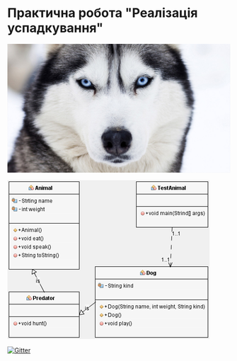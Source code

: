 # Практична робота "Реалізація успадкування"

![](https://github.com/ppc-ntu-khpi/34-inheritance-20sergejka02/blob/master/images/2.jpg)

![](https://github.com/ppc-ntu-khpi/34-inheritance-20sergejka02/blob/master/images/1.png)

[![Gitter](https://badges.gitter.im/PPC-SE-2020/OOP.svg)](https://gitter.im/PPC-SE-2020/OOP?utm_source=badge&utm_medium=badge&utm_campaign=pr-badge)
